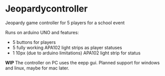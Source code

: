 # Jeopardycontroller

Jeopardy game controller for 5 players for a school event

Runs on arduino UNO and features:
- 5 buttons for players
- 5 fully working APA102 light strips as player statuses
- 1 10px (due to arduino limitations) APA102 light strip for status 

**WIP** The controller on PC uses the eepp gui.
Planned support for windows and linux, maybe for mac later.